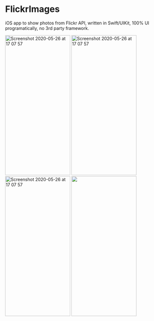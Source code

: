 # FlickrImages

iOS app to show photos from Flickr API, written in Swift/UIKit, 100% UI programatically, no 3rd party framework.

<img width="210" height="450" alt="Screenshot 2020-05-26 at 17 07 57" src="https://user-images.githubusercontent.com/44005264/116554873-61c20280-a904-11eb-882f-692b8e1f78ea.png"> <img width="210" height="450" alt="Screenshot 2020-05-26 at 17 07 57" src="https://user-images.githubusercontent.com/44005264/116554887-64bcf300-a904-11eb-91b7-40b4d7b8d95f.png"> <img width="210" height="450" alt="Screenshot 2020-05-26 at 17 07 57" src="https://user-images.githubusercontent.com/44005264/116554892-65ee2000-a904-11eb-8093-e813fb217db2.png"> <img width="210" height="450" src="https://user-images.githubusercontent.com/44005264/116554902-68e91080-a904-11eb-9a62-312c7c0f60ce.png">
